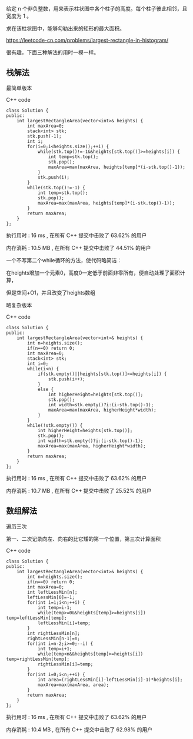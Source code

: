 给定 n 个非负整数，用来表示柱状图中各个柱子的高度。每个柱子彼此相邻，且宽度为 1 。

求在该柱状图中，能够勾勒出来的矩形的最大面积。

https://leetcode-cn.com/problems/largest-rectangle-in-histogram/

很有趣，下面三种解法的用时一模一样。

## 栈解法

最简单版本

C++ code
```
class Solution {
public:
    int largestRectangleArea(vector<int>& heights) {
        int maxArea=0;
        stack<int> stk;
        stk.push(-1);
        int i;
        for(i=0;i<heights.size();++i) {
            while(stk.top()!=-1&&heights[stk.top()]>=heights[i]) {
                int temp=stk.top();
                stk.pop();
                maxArea=max(maxArea, heights[temp]*(i-stk.top()-1));    
            }
            stk.push(i);
        }
        while(stk.top()!=-1) {
            int temp=stk.top();
            stk.pop();
            maxArea=max(maxArea, heights[temp]*(i-stk.top()-1));
        }
        return maxArea;
    }
};
```
执行用时 :
16 ms
, 在所有 C++ 提交中击败了
63.62%
的用户

内存消耗 :
10.5 MB
, 在所有 C++ 提交中击败了
44.51%
的用户

一个不写第二个while循环的方法，使代码略简洁：

在heights增加一个元素0，高度0一定低于前面非零所有，便自动处理了面积计算，

但是空间+O1，并且改变了heights数组


略复杂版本

C++ code
```
class Solution {
public:
    int largestRectangleArea(vector<int>& heights) {
        int n=heights.size();
        if(n==0) return 0;
        int maxArea=0;
        stack<int> stk;
        int i=0;
        while(i<n) {
            if(stk.empty()||heights[stk.top()]<=heights[i]) {
                stk.push(i++);
            }
            else {
                int higherHeight=heights[stk.top()];
                stk.pop();
                int width=stk.empty()?i:(i-stk.top()-1);
                maxArea=max(maxArea, higherHeight*width);
            }
        }
        while(!stk.empty()) {
            int higherHeight=heights[stk.top()];
            stk.pop();
            int width=stk.empty()?i:(i-stk.top()-1);
            maxArea=max(maxArea, higherHeight*width);
        }
        return maxArea;
    }
};
```
执行用时 :
16 ms
, 在所有 C++ 提交中击败了
63.62%
的用户

内存消耗 :
10.7 MB
, 在所有 C++ 提交中击败了
25.52%
的用户


## 数组解法 
遍历三次

第一、二次记录向左、向右的比它矮的第一个位置，第三次计算面积

C++ code
```
class Solution {
public:
    int largestRectangleArea(vector<int>& heights) {
        int n=heights.size();
        if(n==0) return 0;
        int maxArea=0;
        int leftLessMin[n];
        leftLessMin[0]=-1;
        for(int i=1;i<n;++i) {
            int temp=i-1;
            while(temp>=0&&heights[temp]>=heights[i]) temp=leftLessMin[temp];
            leftLessMin[i]=temp;
        }
        int rightLessMin[n];
        rightLessMin[n-1]=n;
        for(int i=n-2;i>=0;--i) {
            int temp=i+1;
            while(temp<n&&heights[temp]>=heights[i]) temp=rightLessMin[temp];
            rightLessMin[i]=temp;
        }
        for(int i=0;i<n;++i) {
            int area=(rightLessMin[i]-leftLessMin[i]-1)*heights[i];
            maxArea=max(maxArea, area);
        }
        return maxArea;
    }
};
```
执行用时 :
16 ms
, 在所有 C++ 提交中击败了
63.62%
的用户

内存消耗 :
10.4 MB
, 在所有 C++ 提交中击败了
62.98%
的用户
